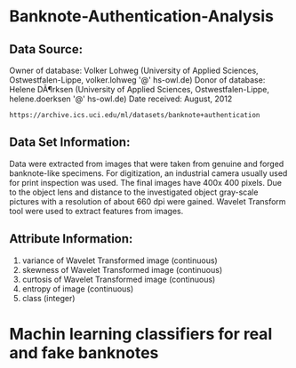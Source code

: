 # Banknote-Authentication-Analysis
## Data Source:

Owner of database: Volker Lohweg (University of Applied Sciences, Ostwestfalen-Lippe, volker.lohweg '@' hs-owl.de) 
Donor of database: Helene DÃ¶rksen (University of Applied Sciences, Ostwestfalen-Lippe, helene.doerksen '@' hs-owl.de) 
Date received: August, 2012 

    https://archive.ics.uci.edu/ml/datasets/banknote+authentication


## Data Set Information:

Data were extracted from images that were taken from genuine and forged banknote-like specimens. For digitization, an industrial camera usually used for print inspection was used. The final images have 400x 400 pixels. Due to the object lens and distance to the investigated object gray-scale pictures with a resolution of about 660 dpi were gained. Wavelet Transform tool were used to extract features from images.


## Attribute Information:

1. variance of Wavelet Transformed image (continuous) 
2. skewness of Wavelet Transformed image (continuous) 
3. curtosis of Wavelet Transformed image (continuous) 
4. entropy of image (continuous) 
5. class (integer) 

# Machin learning classifiers for real and fake banknotes

